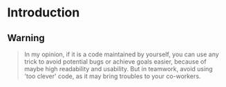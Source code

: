 # Introduction

## Warning

> In my opinion, if it is a code maintained by yourself, you can use any trick to avoid potential bugs or achieve goals easier, because of maybe high readability and usability. But in teamwork, avoid using 'too clever' code, as it may bring troubles to your co-workers.